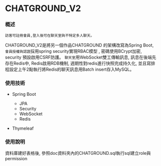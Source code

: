 # CHATGROUND_V2

### 概述
    訪客可註冊會員,登入後可在聊天室與不特定多人聊天。

CHATGROUND_V2是將另一個作品CHATGROUND 的架構改寫為Spring Boot, `會員授權與認證`採用spring security實現RBAC模型
, 密碼使用BCrypt加密, security 預設啟用CSRF防護。 `聊天室`用WebSocket雙工傳輸訊息, 訊息在後端先存在Redis中, 
Redis啟用RDB機制, 週期性對redis進行快照完成持久化, 並且寫排程設定上午2點執行將Redis的聊天訊息用Batch insert存入MySQL。

### 使用技術
- Spring Boot
    - JPA
    - Security
    - WebSocket
    - Redis
    
- Thymeleaf

### 使用說明
資料庫建好表格後, 參照doc資料夾內的CHATGROUND.sql執行sql建立role與permission
